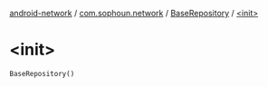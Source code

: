 [android-network](../../index.md) / [com.sophoun.network](../index.md) / [BaseRepository](index.md) / [&lt;init&gt;](./-init-.md)

# &lt;init&gt;

`BaseRepository()`